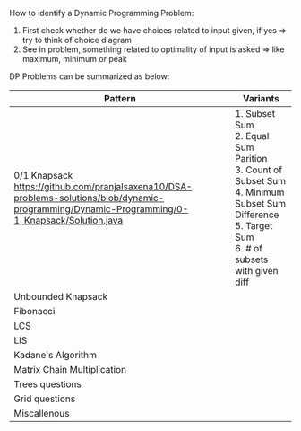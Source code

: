 How to identify a Dynamic Programming Problem:

1. First check whether do we have choices related to input given, if yes => try to think of choice diagram
2. See in problem, something related to optimality of input is asked => like maximum, minimum or peak


DP Problems can be summarized as below:


| Pattern | Variants |
| - | - |
| 0/1 Knapsack <br> https://github.com/pranjalsaxena10/DSA-problems-solutions/blob/dynamic-programming/Dynamic-Programming/0-1_Knapsack/Solution.java | 1. Subset Sum <br>2. Equal Sum Parition<br>3. Count of Subset Sum <br>4. Minimum Subset Sum Difference<br> 5. Target Sum<br> 6. # of subsets with given diff |
| Unbounded Knapsack |   |
| Fibonacci |   |
| LCS |   |
| LIS |   |
| Kadane's Algorithm |   |
| Matrix Chain Multiplication |   |
| Trees questions |   |
| Grid questions |   |
| Miscallenous |   |
